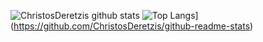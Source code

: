 ![ChristosDeretzis github stats](https://github-readme-stats.vercel.app/api?username=ChristosDeretzis&count_private=true&show_icons=true)
![Top Langs](https://github-readme-stats.vercel.app/api/top-langs/?username=ChristosDeretzis)](https://github.com/ChristosDeretzis/github-readme-stats)
